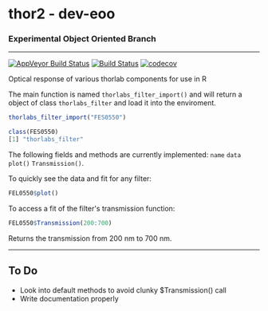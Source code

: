 # thor2 - dev-eoo
### Experimental Object Oriented Branch

------

[![AppVeyor Build Status](https://ci.appveyor.com/api/projects/status/github/tjconstant/thor2?branch=dev-eooC&svg=true)](https://ci.appveyor.com/project/tjconstant/thor2) [![Build Status](https://travis-ci.org/tjconstant/thor2.svg?branch=dev-eoo)](https://travis-ci.org/tjconstant/thor2) [![codecov](https://codecov.io/gh/tjconstant/thor2/branch/dev-eoo/graph/badge.svg)](https://codecov.io/gh/tjconstant/thor2/branch/dev-eoo)


Optical response of various thorlab components for use in R

The main function is named `thorlabs_filter_import()` and will return a object of class `thorlabs_filter` and load it into the enviroment.

```r
thorlabs_filter_import("FES0550")

class(FES0550)
[1] "thorlabs_filter"
```

The following fields and methods are currently implemented: `name` `data` `plot()` `Transmission()`. 

To quickly see the data and fit for any filter: 

```r 
FEL0550$plot()
````

To access a fit of the filter's transmission function:

```r
FEL0550$Transmission(200:700)
```

Returns the transmission from 200 nm to 700 nm.

--------

## To Do

* Look into default methods to avoid clunky $Transmission() call
* Write documentation properly
